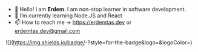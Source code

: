 - 👋 Hello! I am **Erdem**. I am non-stop learner in software development. 
- 🌱 I’m currently learning Node.JS and React
- 📫 How to reach me ->  https://erdemtas.dev or erdemtas.dev@gmail.com

![<Linkedin>](https://img.shields.io/badge/<Badge Text>-<Background Color>?style=for-the-badge&logo=<Icon Name>&logoColor=<Logo Color>)



